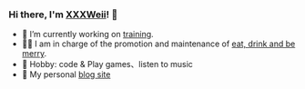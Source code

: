 ### Hi there, I'm [XXXWeii](https://github.com/XXXWeii)! 👋

- 🔭 I’m currently working on [training]().
- 👨‍💻 I am in charge of the promotion and maintenance of [eat, drink and be merry]().
- 🏓 Hobby: code & Play games、listen to music
- 👋 My personal [blog site](https://www.zhangshuqi.com)



